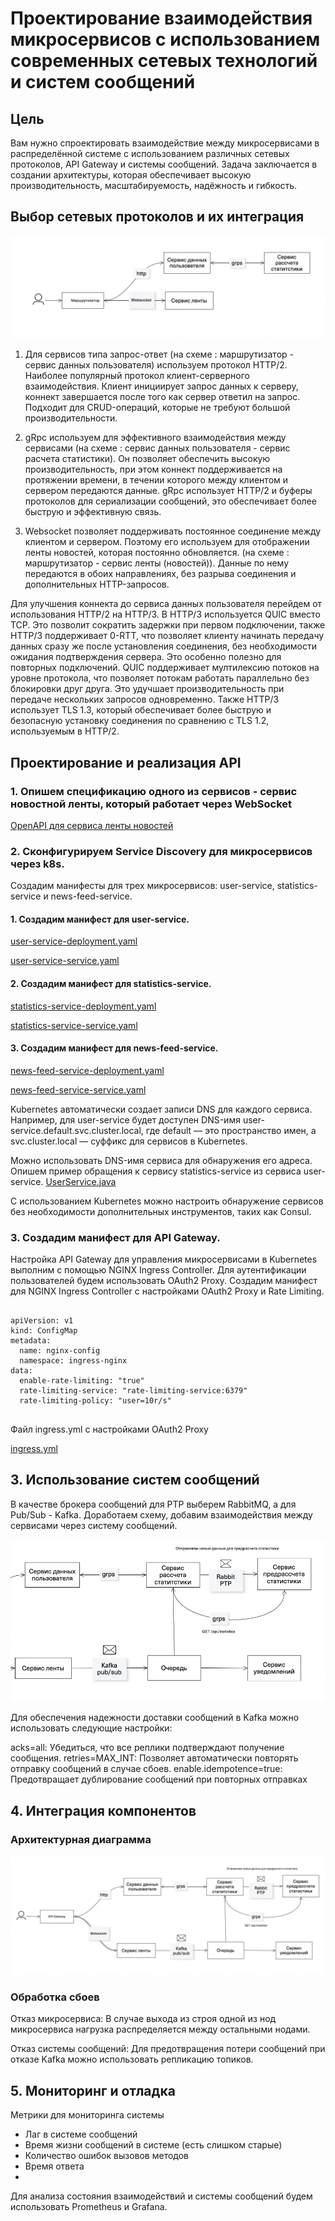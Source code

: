 # Проектирование взаимодействия микросервисов с использованием современных сетевых технологий и систем сообщений

## Цель
Вам нужно спроектировать взаимодействие между микросервисами в распределённой системе с использованием различных сетевых 
протоколов, API Gateway и системы сообщений. Задача заключается в создании архитектуры, 
которая обеспечивает высокую производительность, масштабируемость, надёжность и гибкость.


## Выбор сетевых протоколов и их интеграция

![network-1.png](img/network-1.png)

1. Для сервисов типа запрос-ответ (на схеме : маршрутизатор - сервис данных пользователя) используем протокол HTTP/2. Наиболее популярный 
протокол клиент-серверного взаимодействия. Клиент инициирует запрос данных к серверу, коннект завершается после того 
как сервер ответил на запрос. Подходит для CRUD-операций, которые не требуют большой производительности.  

2. gRpc используем для эффективного взаимодействия между сервисами (на схеме : сервис данных пользователя - сервис расчета статистики). 
Он позволяет обеспечить высокую производительность, при этом коннект поддерживается на протяжении времени, 
в течении которого между клиентом и сервером передаются данные. gRpc использует HTTP/2 и буферы протоколов для сериализации сообщений, 
это обеспечивает более быструю и эффективную связь. 

3. Websocket позволяет поддерживать постоянное соединение между клиентом и сервером. Поэтому его используем 
для отображении ленты новостей, которая постоянно обновляется. (на схеме : маршрутизатор - сервис ленты (новостей)). 
Данные по нему передаются в обоих направлениях, без разрыва соединения и дополнительных HTTP-запросов.

Для улучшения коннекта до сервиса данных пользователя перейдем от использования HTTP/2 на HTTP/3. 
В HTTP/3 используется QUIC вместо TCP. Это позволит сократить задержки при первом подключении, также HTTP/3 поддерживает 0-RTT, 
что позволяет клиенту начинать передачу данных сразу же после установления соединения, 
без необходимости ожидания подтверждения сервера. Это особенно полезно для повторных подключений. 
QUIC поддерживает мултилексию потоков на уровне протокола, что позволяет потокам работать параллельно без блокировки
друг друга. Это удучшает производительность при передаче нескольких запросов одновременно.
Также HTTP/3 использует TLS 1.3, который обеспечивает более быструю и безопасную установку соединения по сравнению с TLS 1.2, 
используемым в HTTP/2.

## Проектирование и реализация API
### 1. Опишем спецификацию одного из сервисов - сервис новостной ленты, который работает через WebSocket

[OpenAPI для сервиса ленты новостей](feed-openapi.yaml)

### 2. Сконфигурируем Service Discovery для микросервисов через k8s.
Создадим манифесты для трех микросервисов: user-service, statistics-service и news-feed-service.

#### 1.  Создадим манифест для user-service. 

[user-service-deployment.yaml](service-discovery/user-service-deployment.yaml)

[user-service-service.yaml](service-discovery/user-service-service.yaml)
#### 2.  Создадим манифест для statistics-service. 

[statistics-service-deployment.yaml](service-discovery/statistics-service-deployment.yaml)

[statistics-service-service.yaml](service-discovery/statistics-service-service.yaml)
#### 3.  Создадим манифест для news-feed-service. 

[news-feed-service-deployment.yaml](service-discovery/news-feed-service-deployment.yaml)

[news-feed-service-service.yaml](service-discovery/news-feed-service-service.yaml)

Kubernetes автоматически создает записи DNS для каждого сервиса. 
Например, для user-service будет доступен DNS-имя user-service.default.svc.cluster.local, 
где default — это пространство имен, а svc.cluster.local — суффикс для сервисов в Kubernetes.

Можно использовать DNS-имя сервиса для обнаружения его адреса.
Опишем пример обращения к сервису statistics-service из сервиса user-service.
[UserService.java](service-discovery/UserService.java)

С использованием Kubernetes можно настроить обнаружение сервисов без необходимости дополнительных инструментов, таких как Consul.

### 3. Создадим манифест для API Gateway.
Настройка API Gateway для управления микросервисами в Kubernetes выполним с помощью NGINX Ingress Controller.
Для аутентификации пользователей будем использовать OAuth2 Proxy.
Создадим манифест для NGINX Ingress Controller с настройками OAuth2 Proxy и Rate Limiting.

```aiignore

apiVersion: v1
kind: ConfigMap
metadata:
  name: nginx-config
  namespace: ingress-nginx
data:
  enable-rate-limiting: "true"
  rate-limiting-service: "rate-limiting-service:6379"
  rate-limiting-policy: "user=10r/s"
  
```

Файл ingress.yml с настройками OAuth2 Proxy

[ingress.yml](service-discovery/ingress.yml)

## 3. Использование систем сообщений

В качестве брокера сообщений для PTP выберем RabbitMQ, а для Pub/Sub - Kafka.
Доработаем схему, добавим взаимодействия между сервисами через систему сообщений.

![network-brokers-1.png](img/network-brokers-1.png)


Для обеспечения надежности доставки сообщений в Kafka можно использовать следующие настройки:

acks=all: Убедиться, что все реплики подтверждают получение сообщения.
retries=MAX_INT: Позволяет автоматически повторять отправку сообщений в случае сбоев.
enable.idempotence=true: Предотвращает дублирование сообщений при повторных отправках

## 4. Интеграция компонентов
### Архитектурная диаграмма

![network-2.png](img/network-2.png)

### Обработка сбоев

Отказ микросервиса: В случае выхода из строя одной из нод микросервиса нагрузка распределяется между остальными нодами.

Отказ системы сообщений: Для предотвращения потери сообщений при отказе Kafka можно использовать репликацию топиков. 

## 5. Мониторинг и отладка

Метрики для мониторинга системы 
 - Лаг в системе сообщений
 - Время жизни сообщений в системе (есть слишком старые)
 - Количество ошибок вызовов методов 
 - Время ответа
 - 

Для анализа состояния взаимодействий и системы сообщений будем использовать Prometheus и Grafana.





